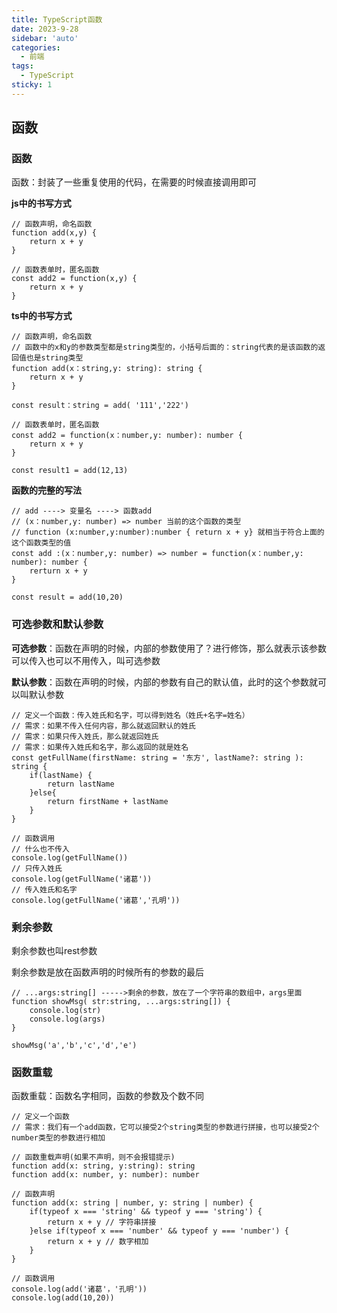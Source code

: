 ```yaml
---
title: TypeScript函数
date: 2023-9-28
sidebar: 'auto'
categories:
  - 前端
tags:
  - TypeScript
sticky: 1
---
```


## 函数

### 函数

函数：封装了一些重复使用的代码，在需要的时候直接调用即可

**js中的书写方式**

```tsx
// 函数声明，命名函数
function add(x,y) {
    return x + y
}

// 函数表单时，匿名函数
const add2 = function(x,y) {
    return x + y
}
```

**ts中的书写方式**

```tsx
// 函数声明，命名函数
// 函数中的x和y的参数类型都是string类型的，小括号后面的：string代表的是该函数的返回值也是string类型
function add(x：string,y: string): string {
    return x + y
}

const result：string = add( '111','222')

// 函数表单时，匿名函数
const add2 = function(x：number,y: number): number {
    return x + y
}

const result1 = add(12,13)
```

**函数的完整的写法**

```tsx
// add ----> 变量名 ----> 函数add
// (x：number,y: number) => number 当前的这个函数的类型
// function (x:number,y:number):number { return x + y} 就相当于符合上面的这个函数类型的值
const add :(x：number,y: number) => number = function(x：number,y: number): number {
    rerturn x + y
}

const result = add(10,20)
```

### 可选参数和默认参数

**可选参数**：函数在声明的时候，内部的参数使用了？进行修饰，那么就表示该参数可以传入也可以不用传入，叫可选参数

**默认参数**：函数在声明的时候，内部的参数有自己的默认值，此时的这个参数就可以叫默认参数

```tsx
// 定义一个函数：传入姓氏和名字，可以得到姓名（姓氏+名字=姓名）
// 需求：如果不传入任何内容，那么就返回默认的姓氏
// 需求：如果只传入姓氏，那么就返回姓氏
// 需求：如果传入姓氏和名字，那么返回的就是姓名
const getFullName(firstName: string = '东方', lastName?: string ): string {
    if(lastName) {
        return lastName
    }else{
        return firstName + lastName
    }
}

// 函数调用
// 什么也不传入
console.log(getFullName())
// 只传入姓氏
console.log(getFullName('诸葛'))
// 传入姓氏和名字
console.log(getFullName('诸葛','孔明'))
```

### 剩余参数

剩余参数也叫rest参数

剩余参数是放在函数声明的时候所有的参数的最后

```tsx
// ...args:string[] ----->剩余的参数，放在了一个字符串的数组中，args里面
function showMsg( str:string, ...args:string[]) {
    console.log(str)
    console.log(args)
}

showMsg('a','b','c','d','e')
```

### 函数重载

函数重载：函数名字相同，函数的参数及个数不同

```tsx
// 定义一个函数
// 需求：我们有一个add函数，它可以接受2个string类型的参数进行拼接，也可以接受2个number类型的参数进行相加

// 函数重载声明(如果不声明，则不会报错提示)
function add(x: string, y:string): string
function add(x: number, y: number): number

// 函数声明
function add(x: string | number, y: string | number) {
    if(typeof x === 'string' && typeof y === 'string') {
        return x + y // 字符串拼接
    }else if(typeof x === 'number' && typeof y === 'number') {
        return x + y // 数字相加
    }
}

// 函数调用
console.log(add('诸葛'，'孔明'))
console.log(add(10,20))
```

